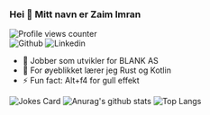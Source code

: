 ### Hei 👋 Mitt navn er Zaim Imran  

![Profile views counter](https://komarev.com/ghpvc/?username=zenjjim&&style=flat-square)  
![Github](https://img.shields.io/badge/github-%2324292e.svg?&style=for-the-badge&logo=github&logoColor=white)
![Linkedin](https://img.shields.io/badge/linkedin-%231E77B5.svg?&style=for-the-badge&logo=linkedin&logoColor=white)
- 🔭 Jobber som utvikler for BLANK AS 
- 🌱 For øyeblikket lærer jeg Rust og Kotlin
- ⚡ Fun fact: Alt+f4 for gull effekt

![Jokes Card](https://readme-jokes.vercel.app/api)
![Anurag's github stats](https://github-readme-stats.vercel.app/api?username=zenjjim&theme=dracula&show_icons=true)
![Top Langs](https://github-readme-stats.vercel.app/api/top-langs/?username=zenjjim&theme=dracula&layout=compact&card_width=445)
